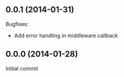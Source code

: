 ## 0.0.1 (2014-01-31)

Bugfixes:

  - Add error handling in middleware callback

## 0.0.0 (2014-01-28)

Initial commit
